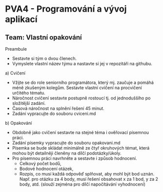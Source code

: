 # PVA4 - Programování a vývoj aplikací
## Team: Vlastní opakování

Preambule
* Sestavte si tým o dvou členech.
* Vymyslete vlastní název týmu a nastavte si jej v repozitáři na githubu.

a) Cvičení
* Vžijte se do role seniorního programátora, který mj. zaučuje a pomáhá méně zkušeným kolegům. Sestavte vlastní cvičení na procvičení určitého tématu.
* Náročnost cvičení sestavte postupně rostoucí tj. od jednoduššího po složitější zadání.
* Časová náročnost na splnění řešení 45 minut.
* Zadání vypracujte do souboru cviceni.md
 

b) Opakování
* Obdobně jako cvičení sestavte na stejné téma i ověřovací písemnou práci.
* Zadání písemky vypracujte do souboru opakovani.md
* Písemka se bude skládat minimálně ze čtyř okruhových témat, která mohou být detailněji členěny na dílčí podotázky/úkoly.
* Pro písemnou práci navrhněte a sestavte i způsob hodnocení. 
  * Celkový počet bodů, 
  * Bodové hodnocení otázek,
  * Rozpis, co musí každá odpověď splňovat, aby mohl být bod uznán. Např. pro otázku za 4 body, musí řešení obsahovat x za 1 bod, y za 2 body, atd. (slouží zejména pro dílčí napočítávání vyhodnocení)
  
